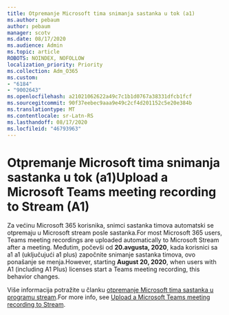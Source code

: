 ```yaml
---
title: Otpremanje Microsoft tima snimanja sastanka u tok (a1)
ms.author: pebaum
author: pebaum
manager: scotv
ms.date: 08/17/2020
ms.audience: Admin
ms.topic: article
ROBOTS: NOINDEX, NOFOLLOW
localization_priority: Priority
ms.collection: Adm_O365
ms.custom:
- "6184"
- "9002643"
ms.openlocfilehash: a21021062622a49c7c1b1d0767a38331dfcb1fcf
ms.sourcegitcommit: 90f37eebec9aaa9e49c2cf4d201152c5e20e384b
ms.translationtype: MT
ms.contentlocale: sr-Latn-RS
ms.lasthandoff: 08/17/2020
ms.locfileid: "46793963"
---
```

# <a name="upload-a-microsoft-teams-meeting-recording-to-stream-a1"></a><span data-ttu-id="2ee68-102">Otpremanje Microsoft tima snimanja sastanka u tok (a1)</span><span class="sxs-lookup"><span data-stu-id="2ee68-102">Upload a Microsoft Teams meeting recording to Stream (A1)</span></span>

<span data-ttu-id="2ee68-103">Za većinu Microsoft 365 korisnika, snimci sastanka timova automatski se otpremaju u Microsoft stream posle sastanka.</span><span class="sxs-lookup"><span data-stu-id="2ee68-103">For most Microsoft 365 users, Teams meeting recordings are uploaded automatically to Microsoft Stream after a meeting.</span></span> <span data-ttu-id="2ee68-104">Međutim, počevši od  **20.avgusta, 2020**, kada korisnici sa a1 a1 (uključujući a1 plus) započnite snimanje sastanka timova, ovo ponašanje se menja.</span><span class="sxs-lookup"><span data-stu-id="2ee68-104">However, starting  **August 20, 2020**, when users with A1 (including A1 Plus) licenses start a Teams meeting recording, this behavior changes.</span></span>  

<span data-ttu-id="2ee68-105">Više informacija potražite u članku [otpremanje Microsoft tima sastanka u programu stream](https://docs.microsoft.com/stream/portal-upload-teams-meeting-recording).</span><span class="sxs-lookup"><span data-stu-id="2ee68-105">For more info, see [Upload a Microsoft Teams meeting recording to Stream](https://docs.microsoft.com/stream/portal-upload-teams-meeting-recording).</span></span>